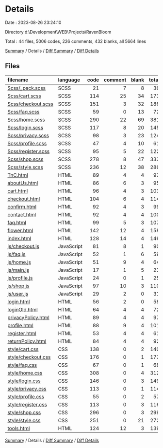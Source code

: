 # Details

Date : 2023-08-26 23:24:10

Directory d:\\Development\\WEB\\Projects\\RavenBloom

Total : 44 files,  5006 codes, 226 comments, 432 blanks, all 5664 lines

[Summary](results.md) / Details / [Diff Summary](diff.md) / [Diff Details](diff-details.md)

## Files
| filename | language | code | comment | blank | total |
| :--- | :--- | ---: | ---: | ---: | ---: |
| [Scss/_pack.scss](/Scss/_pack.scss) | SCSS | 21 | 7 | 8 | 36 |
| [Scss/cart.scss](/Scss/cart.scss) | SCSS | 114 | 25 | 34 | 173 |
| [Scss/checkout.scss](/Scss/checkout.scss) | SCSS | 151 | 3 | 32 | 186 |
| [Scss/faq.scss](/Scss/faq.scss) | SCSS | 59 | 0 | 13 | 72 |
| [Scss/home.scss](/Scss/home.scss) | SCSS | 290 | 22 | 69 | 381 |
| [Scss/login.scss](/Scss/login.scss) | SCSS | 117 | 8 | 20 | 145 |
| [Scss/privacy.scss](/Scss/privacy.scss) | SCSS | 98 | 3 | 23 | 124 |
| [Scss/profile.scss](/Scss/profile.scss) | SCSS | 47 | 4 | 10 | 61 |
| [Scss/register.scss](/Scss/register.scss) | SCSS | 95 | 5 | 22 | 122 |
| [Scss/shop.scss](/Scss/shop.scss) | SCSS | 278 | 8 | 47 | 333 |
| [Scss/style.scss](/Scss/style.scss) | SCSS | 236 | 12 | 38 | 286 |
| [TnC.html](/TnC.html) | HTML | 89 | 4 | 4 | 97 |
| [aboutUs.html](/aboutUs.html) | HTML | 86 | 6 | 3 | 95 |
| [cart.html](/cart.html) | HTML | 96 | 4 | 3 | 103 |
| [checkout.html](/checkout.html) | HTML | 104 | 6 | 4 | 114 |
| [confirm.html](/confirm.html) | HTML | 92 | 4 | 3 | 99 |
| [contact.html](/contact.html) | HTML | 92 | 4 | 4 | 100 |
| [faq.html](/faq.html) | HTML | 99 | 5 | 3 | 107 |
| [flower.html](/flower.html) | HTML | 142 | 12 | 4 | 158 |
| [index.html](/index.html) | HTML | 128 | 14 | 4 | 146 |
| [js/checkout.js](/js/checkout.js) | JavaScript | 81 | 8 | 1 | 90 |
| [js/faq.js](/js/faq.js) | JavaScript | 52 | 1 | 6 | 59 |
| [js/home.js](/js/home.js) | JavaScript | 51 | 9 | 4 | 64 |
| [js/main.js](/js/main.js) | JavaScript | 17 | 1 | 5 | 23 |
| [js/profile.js](/js/profile.js) | JavaScript | 24 | 0 | 1 | 25 |
| [js/shop.js](/js/shop.js) | JavaScript | 97 | 10 | 3 | 110 |
| [js/user.js](/js/user.js) | JavaScript | 29 | 2 | 0 | 31 |
| [login.html](/login.html) | HTML | 56 | 2 | 0 | 58 |
| [loginOld.html](/loginOld.html) | HTML | 64 | 4 | 4 | 72 |
| [privacyPolicy.html](/privacyPolicy.html) | HTML | 89 | 4 | 4 | 97 |
| [profile.html](/profile.html) | HTML | 88 | 9 | 4 | 101 |
| [register.html](/register.html) | HTML | 53 | 4 | 4 | 61 |
| [returnPolicy.html](/returnPolicy.html) | HTML | 84 | 4 | 4 | 92 |
| [style/cart.css](/style/cart.css) | CSS | 138 | 0 | 2 | 140 |
| [style/checkout.css](/style/checkout.css) | CSS | 176 | 0 | 1 | 177 |
| [style/faq.css](/style/faq.css) | CSS | 67 | 0 | 1 | 68 |
| [style/home.css](/style/home.css) | CSS | 308 | 0 | 4 | 312 |
| [style/login.css](/style/login.css) | CSS | 146 | 0 | 3 | 149 |
| [style/privacy.css](/style/privacy.css) | CSS | 113 | 0 | 1 | 114 |
| [style/profile.css](/style/profile.css) | CSS | 55 | 0 | 2 | 57 |
| [style/register.css](/style/register.css) | CSS | 113 | 0 | 3 | 116 |
| [style/shop.css](/style/shop.css) | CSS | 296 | 0 | 3 | 299 |
| [style/style.css](/style/style.css) | CSS | 251 | 0 | 21 | 272 |
| [tools.html](/tools.html) | HTML | 124 | 12 | 3 | 139 |

[Summary](results.md) / Details / [Diff Summary](diff.md) / [Diff Details](diff-details.md)
